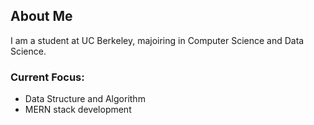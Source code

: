 <h2>About Me </h2>
I am a student at UC Berkeley, majoiring in Computer Science and Data Science.

<h3>Current Focus:</h3>
<ul>
<li> Data Structure and Algorithm </li>
<li> MERN stack development </li>
</ul>

